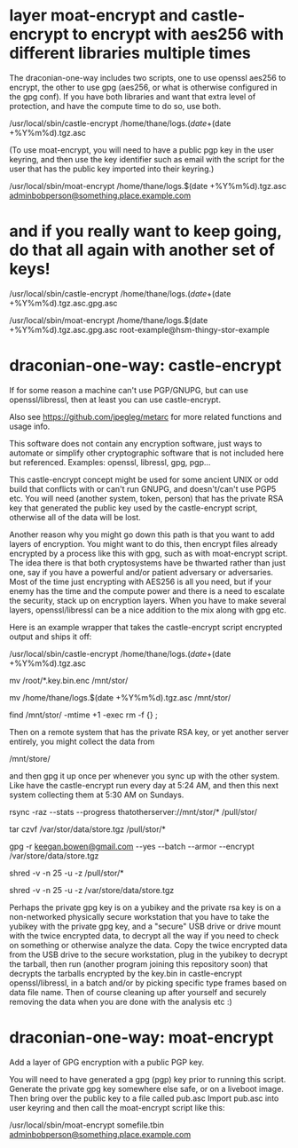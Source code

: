 # layer moat-encrypt and castle-encrypt to encrypt with aes256 with different libraries multiple times

The draconian-one-way includes two scripts, one to use openssl aes256 to encrypt, the other to use gpg (aes256, or what is otherwise configured in the gpg conf). If you have both libraries and want that extra level of protection, and have the compute time to do so, use both.



/usr/local/sbin/castle-encrypt /home/thane/logs.$(date +%Y%m%d).tgz /home/thane/logs.$(date +%Y%m%d).tgz.asc

(To use moat-encrypt, you will need to have a public pgp key in the user keyring, and then use the key identifier such as email with the script for the user that has the public key imported into their keyring.)

/usr/local/sbin/moat-encrypt /home/thane/logs.$(date +%Y%m%d).tgz.asc adminbobperson@something.place.example.com

# and if you really want to keep going, do that all again with another set of keys!

/usr/local/sbin/castle-encrypt /home/thane/logs.$(date +%Y%m%d).tgz.asc.gpg /home/thane/logs.$(date +%Y%m%d).tgz.asc.gpg.asc

/usr/local/sbin/moat-encrypt /home/thane/logs.$(date +%Y%m%d).tgz.asc.gpg.asc root-example@hsm-thingy-stor-example


# draconian-one-way: castle-encrypt
If for some reason a machine can't use PGP/GNUPG, but can use openssl/libressl, then at least you can use castle-encrypt.

Also see https://github.com/jpegleg/metarc for more related functions and usage info.

This software does not contain any encryption software, just ways to automate or simplify other cryptographic software that is not included here but referenced. Examples: openssl, libressl, gpg, pgp...

This castle-encrypt concept might be used for some ancient UNIX or odd build that conflicts with or can't run GNUPG, and doesn't/can't use PGP5 etc.
You will need (another system, token, person) that has the private RSA key that generated the public key used by the castle-encrypt script, otherwise all of the data will be lost.

Another reason why you might go down this path is that you want to add layers of encryption. You might want to do this,
then encrypt files already encrypted by a process like this with gpg, such as with moat-encrypt script. The idea there is that both cryptosystems have be thwarted
rather than just one, say if you have a powerful and/or patient adversary or adversaries. Most of the time just encrypting with AES256 is all you need, but if your enemy has the time and the compute power and there is a need to escalate the security, stack up on encryption layers. When you have to make several layers, openssl/libressl can be a nice addition to the mix along with gpg etc.

Here is an example wrapper that takes the castle-encrypt script encrypted output and ships it off:

/usr/local/sbin/castle-encrypt /home/thane/logs.$(date +%Y%m%d).tgz /home/thane/logs.$(date +%Y%m%d).tgz.asc

mv /root/*.key.bin.enc /mnt/stor/

mv /home/thane/logs.$(date +%Y%m%d).tgz.asc /mnt/stor/

find /mnt/stor/ -mtime +1 -exec rm -f {} \;


Then on a remote system that has the private RSA key, or yet another server entirely, you might collect the data from 

/mnt/store/

and then gpg it up once per whenever you sync up with the other system. Like have the castle-encrypt run every day at 5:24 AM, and then this next system collecting them at 5:30 AM on Sundays.

rsync -raz --stats --progress thatotherserver://mnt/stor/* /pull/stor/

tar czvf /var/stor/data/store.tgz /pull/stor/*

gpg -r keegan.bowen@gmail.com --yes --batch --armor --encrypt /var/store/data/store.tgz

shred -v -n 25 -u -z /pull/stor/*

shred -v -n 25 -u -z /var/store/data/store.tgz

Perhaps the private gpg key is on a yubikey and the private rsa key is on a non-networked physically secure workstation that you have to take the yubikey with the private gpg key, and a "secure" USB drive or drive mount with the twice encrypted data, to decrypt all the way if you need to check on something or otherwise analyze the data. Copy the twice encrypted data from the USB drive to the secure workstation, plug in the yubikey to decrypt the tarball, then run (another program joining this repository soon) that decrypts the tarballs encrypted by the key.bin in castle-encrypt openssl/libressl, in a batch and/or by picking specific type frames based on data file name. Then of course cleaning up after yourself and securely removing the data when you are done with the analysis etc :)


# draconian-one-way: moat-encrypt
Add a layer of GPG encryption with a public PGP key.


You will need to have generated a gpg (pgp) key prior to running this script.
Generate the private gpg key somewhere else safe, or on a liveboot image.
Then bring over the public key to a file called pub.asc
Import pub.asc into user keyring and then call the moat-encrypt script like this:

/usr/local/sbin/moat-encrypt somefile.tbin adminbobperson@something.place.example.com
